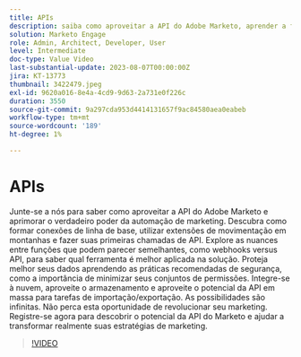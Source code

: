 ```yaml
---
title: APIs
description: saiba como aproveitar a API do Adobe Marketo, aprender a formar conexões de linha de base, utilizar extensões de movimentação de montanhas e fazer suas primeiras chamadas de API. Saiba mais sobre webhooks e API para saber qual ferramenta é melhor aplicada em sua solução. Conheça as práticas recomendadas de segurança, incluindo a minimização de seus conjuntos de permissões. Integre-se à nuvem, aproveite o armazenamento e aproveite o potencial da API em massa para tarefas de importação/exportação.
solution: Marketo Engage
role: Admin, Architect, Developer, User
level: Intermediate
doc-type: Value Video
last-substantial-update: 2023-08-07T00:00:00Z
jira: KT-13773
thumbnail: 3422479.jpeg
exl-id: 9620a016-8e4a-4cd9-9d63-2a731e0f226c
duration: 3550
source-git-commit: 9a297cda953d4414131657f9ac84580aea0eabeb
workflow-type: tm+mt
source-wordcount: '189'
ht-degree: 1%

---
```


# APIs

Junte-se a nós para saber como aproveitar a API do Adobe Marketo e aprimorar o verdadeiro poder da automação de marketing. Descubra como formar conexões de linha de base, utilizar extensões de movimentação em montanhas e fazer suas primeiras chamadas de API. Explore as nuances entre funções que podem parecer semelhantes, como webhooks versus API, para saber qual ferramenta é melhor aplicada na solução. Proteja melhor seus dados aprendendo as práticas recomendadas de segurança, como a importância de minimizar seus conjuntos de permissões. Integre-se à nuvem, aproveite o armazenamento e aproveite o potencial da API em massa para tarefas de importação/exportação. As possibilidades são infinitas. Não perca esta oportunidade de revolucionar seu marketing. Registre-se agora para descobrir o potencial da API do Marketo e ajudar a transformar realmente suas estratégias de marketing.

>[!VIDEO](https://video.tv.adobe.com/v/3422479/?learn=on)
